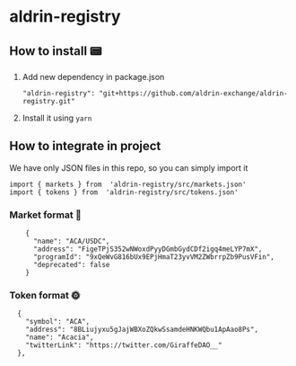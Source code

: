 # aldrin-registry

## How to install 📟 
1. Add new dependency in package.json 

    `"aldrin-registry": "git+https://github.com/aldrin-exchange/aldrin-registry.git"`

3. Install it using `yarn`

## How to integrate in project

We have only JSON files in this repo, so you can simply import it

    import { markets } from  'aldrin-registry/src/markets.json'
    import { tokens } from  'aldrin-registry/src/tokens.json'

### Market format 🛒
        {
          "name": "ACA/USDC",
          "address": "FigeTPjS352wNWoxdPyyDGmbGydCDf2igq4meLYP7mX",
		  "programId": "9xQeWvG816bUx9EPjHmaT23yvVM2ZWbrrpZb9PusVFin",
	      "deprecated": false
	    }
### Token format 🌞
      {
	    "symbol": "ACA",
	    "address": "8BLiujyxu5gJajWBXoZQkwSsamdeHNKWQbu1ApAao8Ps",
	    "name": "Acacia",
	    "twitterLink": "https://twitter.com/GiraffeDAO__"
      },
